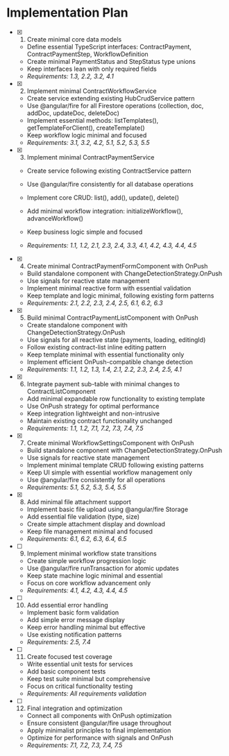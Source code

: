 # Implementation Plan

- [x] 1. Create minimal core data models





  - Define essential TypeScript interfaces: ContractPayment, ContractPaymentStep, WorkflowDefinition
  - Create minimal PaymentStatus and StepStatus type unions
  - Keep interfaces lean with only required fields
  - _Requirements: 1.3, 2.2, 3.2, 4.1_

- [x] 2. Implement minimal ContractWorkflowService




  - Create service extending existing HubCrudService pattern
  - Use @angular/fire for all Firestore operations (collection, doc, addDoc, updateDoc, deleteDoc)
  - Implement essential methods: listTemplates(), getTemplateForClient(), createTemplate()
  - Keep workflow logic minimal and focused
  - _Requirements: 3.1, 3.2, 4.2, 5.1, 5.2, 5.3, 5.5_




- [x] 3. Implement minimal ContractPaymentService



  - Create service following existing ContractService pattern
  - Use @angular/fire consistently for all database operations
  - Implement core CRUD: list(), add(), update(), delete()
  - Add minimal workflow integration: initializeWorkflow(), advanceWorkflow()

  - Keep business logic simple and focused
  - _Requirements: 1.1, 1.2, 2.1, 2.3, 2.4, 3.3, 4.1, 4.2, 4.3, 4.4, 4.5_

- [x] 4. Create minimal ContractPaymentFormComponent with OnPush


  - Build standalone component with ChangeDetectionStrategy.OnPush
  - Use signals for reactive state management
  - Implement minimal reactive form with essential validation
  - Keep template and logic minimal, following existing form patterns
  - _Requirements: 2.1, 2.2, 2.3, 2.4, 2.5, 6.1, 6.2, 6.3_

- [x] 5. Build minimal ContractPaymentListComponent with OnPush



  - Create standalone component with ChangeDetectionStrategy.OnPush
  - Use signals for all reactive state (payments, loading, editingId)
  - Follow existing contract-list inline editing pattern
  - Keep template minimal with essential functionality only
  - Implement efficient OnPush-compatible change detection
  - _Requirements: 1.1, 1.2, 1.3, 1.4, 2.1, 2.2, 2.3, 2.4, 2.5, 4.1_

- [x] 6. Integrate payment sub-table with minimal changes to ContractListComponent



  - Add minimal expandable row functionality to existing template
  - Use OnPush strategy for optimal performance
  - Keep integration lightweight and non-intrusive
  - Maintain existing contract functionality unchanged
  - _Requirements: 1.1, 1.2, 7.1, 7.2, 7.3, 7.4, 7.5_

- [x] 7. Create minimal WorkflowSettingsComponent with OnPush




  - Build standalone component with ChangeDetectionStrategy.OnPush
  - Use signals for reactive state management
  - Implement minimal template CRUD following existing patterns
  - Keep UI simple with essential workflow management only
  - Use @angular/fire consistently for all operations
  - _Requirements: 5.1, 5.2, 5.3, 5.4, 5.5_

- [x] 8. Add minimal file attachment support


  - Implement basic file upload using @angular/fire Storage
  - Add essential file validation (type, size)
  - Create simple attachment display and download
  - Keep file management minimal and focused
  - _Requirements: 6.1, 6.2, 6.3, 6.4, 6.5_


- [ ] 9. Implement minimal workflow state transitions
  - Create simple workflow progression logic
  - Use @angular/fire runTransaction for atomic updates
  - Keep state machine logic minimal and essential
  - Focus on core workflow advancement only
  - _Requirements: 4.1, 4.2, 4.3, 4.4, 4.5_

- [ ] 10. Add essential error handling
  - Implement basic form validation
  - Add simple error message display
  - Keep error handling minimal but effective
  - Use existing notification patterns
  - _Requirements: 2.5, 7.4_

- [ ] 11. Create focused test coverage
  - Write essential unit tests for services
  - Add basic component tests
  - Keep test suite minimal but comprehensive
  - Focus on critical functionality testing
  - _Requirements: All requirements validation_

- [ ] 12. Final integration and optimization
  - Connect all components with OnPush optimization
  - Ensure consistent @angular/fire usage throughout
  - Apply minimalist principles to final implementation
  - Optimize for performance with signals and OnPush
  - _Requirements: 7.1, 7.2, 7.3, 7.4, 7.5_